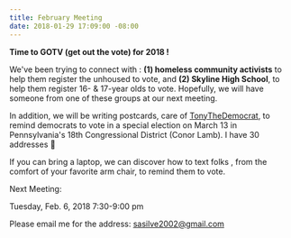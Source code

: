 ```yaml
---
title: February Meeting
date: 2018-01-29 17:09:00 -08:00
---
```


**Time to GOTV (get out the vote) for 2018 !**

We've been trying to connect with :
**(1) homeless community activists** to help them register the unhoused to vote,
and 
**(2) Skyline High School**,  to help them register 16- & 17-year olds to vote. 
Hopefully, we will have someone from one of these groups at our next meeting.

In addition, we will be writing postcards, care of [TonyTheDemocrat](https://onethingyoucando.com/tag/tony-the-democrat/), to remind democrats to vote in a special election on March 13 in Pennsylvania's 18th Congressional District (Conor Lamb).  I have 30 addresses 

If you can bring a laptop, we can discover how to text folks , from the comfort of your favorite arm chair, to remind them to vote.

Next Meeting:

Tuesday,
Feb. 6, 2018
7:30-9:00 pm

Please email me for the address:
sasilve2002@gmail.com